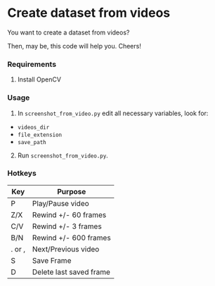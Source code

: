 # Create dataset from videos

You want to create a dataset from videos?

Then, may be, this code will help you. Cheers!

### Requirements
1. Install OpenCV 

### Usage
1. In `screenshot_from_video.py` edit all necessary variables, look for:
- `videos_dir`
- `file_extension`
- `save_path`
2. Run `screenshot_from_video.py`.


### Hotkeys
| Key    | Purpose                 |
|--------|-------------------------|
| P      | Play/Pause video        |
| Z/X    | Rewind +/- 60 frames    |
| C/V    | Rewind +/- 3 frames     | 
| B/N    | Rewind +/- 600 frames   | 
| . or , | Next/Previous video     |
| S      | Save Frame              |
| D      | Delete last saved frame |

